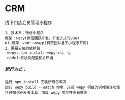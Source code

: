# CRM
线下门店会员管理小程序

```
1、技术栈：微信小程序
框架：wepy(微信团队开发，开发方式同vue)
ui-框架：vant-weapp(有赞团队基于小程序开发)
2、需要安装的依赖包：
 wepy: npm install wepy-cli -g
 nodeJs安装及配置相关环境
```

##### 运行方式：

```
运行 npm install 安装所有依赖项
运行 wepy build --watch 命令，开启 wepy 项目的实时编译功能
打开微信开发者工具，加载 wepy 项目并查看效果
```

